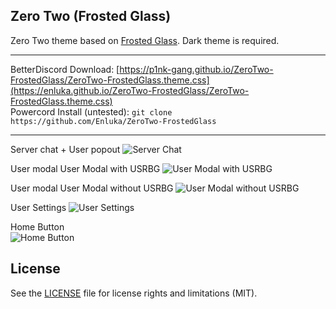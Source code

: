 ## Zero Two (Frosted Glass)
Zero Two theme based on [Frosted Glass](https://github.com/DiscordStyles/FrostedGlass). Dark theme is required.

- - -
BetterDiscord Download: [https://p1nk-gang.github.io/ZeroTwo-FrostedGlass/ZeroTwo-FrostedGlass.theme.css](https://enluka.github.io/ZeroTwo-FrostedGlass/ZeroTwo-FrostedGlass.theme.css)  
Powercord Install (untested): `git clone https://github.com/Enluka/ZeroTwo-FrostedGlass`
- - -

Server chat + User popout
![Server Chat](https://cdn.discordapp.com/attachments/706650227238764574/804086084912676864/1.png)

User modal User Modal with USRBG
![User Modal with USRBG](https://cdn.discordapp.com/attachments/706650227238764574/804086084483940403/2.png)

User modal User Modal without USRBG
![User Modal without USRBG](https://cdn.discordapp.com/attachments/706650227238764574/804086086741262396/3.png)

User Settings
![User Settings](https://cdn.discordapp.com/attachments/706650227238764574/804086091157995560/4.png)

Home Button  
![Home Button](https://cdn.discordapp.com/attachments/240114069170814986/804078638932164628/LIUK6By.gif)

## License

See the [LICENSE](https://github.com/Enluka/ZeroTwo-FrostedGlass/blob/master/LICENSE.md) file for license rights and limitations (MIT).
